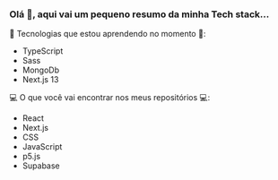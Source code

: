 ### Olá 👋, aqui vai um pequeno resumo da minha Tech stack...
📖 Tecnologias que estou aprendendo no momento 📖:
  - TypeScript
  - Sass
  - MongoDb
  - Next.js 13
  
💻 O que você vai encontrar nos meus repositórios 💻:
   - React
   - Next.js
   - CSS
   - JavaScript
   - p5.js
   - Supabase

<!--
**schaldach/schaldach** is a ✨ _special_ ✨ repository because its `README.md` (this file) appears on your GitHub profile.

Here are some ideas to get you started:

- 🔭 I’m currently working on ...
- 🌱 I’m currently learning ...
- 👯 I’m looking to collaborate on ...
- 🤔 I’m looking for help with ...
- 💬 Ask me about ...
- 📫 How to reach me: ...
- 😄 Pronouns: ...
- ⚡ Fun fact: ...
-->
